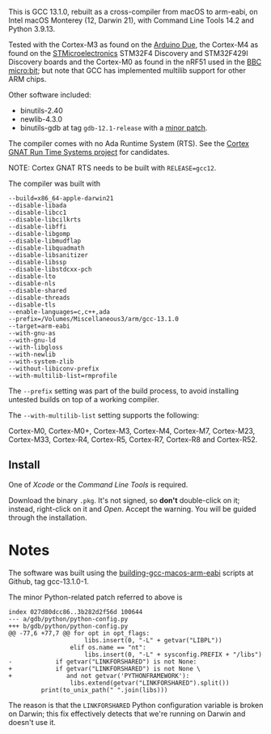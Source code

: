 This is GCC 13.1.0, rebuilt as a cross-compiler from macOS to arm-eabi, on Intel macOS Monterey (12, Darwin 21), with Command Line Tools 14.2 and Python 3.9.13.

Tested with the Cortex-M3 as found on the [Arduino Due][ARDUINO], the Cortex-M4 as found on the [STMicroelectronics][STM] STM32F4 Discovery and STM32F429I Discovery boards and the Cortex-M0 as found in the nRF51 used in the [BBC micro:bit][BBC]; but note that GCC has implemented multilib support for other ARM chips.

Other software included:

  * binutils-2.40
  * newlib-4.3.0
  * binutils-gdb at tag `gdb-12.1-release` with a [minor patch](#python-patch).

The compiler comes with no Ada Runtime System (RTS). See the [Cortex GNAT Run Time Systems project][CORTEX-GNAT-RTS] for candidates.

NOTE: Cortex GNAT RTS needs to be built with `RELEASE=gcc12`.

The compiler was built with
```
--build=x86_64-apple-darwin21
--disable-libada
--disable-libcc1
--disable-libcilkrts
--disable-libffi
--disable-libgomp
--disable-libmudflap
--disable-libquadmath
--disable-libsanitizer
--disable-libssp
--disable-libstdcxx-pch
--disable-lto
--disable-nls
--disable-shared
--disable-threads
--disable-tls
--enable-languages=c,c++,ada
--prefix=/Volumes/Miscellaneous3/arm/gcc-13.1.0
--target=arm-eabi
--with-gnu-as
--with-gnu-ld
--with-libgloss
--with-newlib
--with-system-zlib
--without-libiconv-prefix
--with-multilib-list=rmprofile
```

The `--prefix` setting was part of the build process, to avoid
installing untested builds on top of a working compiler.

The `--with-multilib-list` setting supports the following:

   Cortex-M0, Cortex-M0+, Cortex-M3, Cortex-M4, Cortex-M7,
   Cortex-M23, Cortex-M33, Cortex-R4, Cortex-R5, Cortex-R7, Cortex-R8
   and Cortex-R52.

## Install ##

One of _Xcode_ or the _Command Line Tools_ is required.

Download the binary `.pkg`. It's not signed, so **don't** double-click on it; instead, right-click on it and _Open_. Accept the warning. You will be guided through the installation.

Notes
=====
The software was built using the [building-gcc-macos-arm-eabi][BUILDING] scripts at Github, tag gcc-13.1.0-1.

The <a name="python-patch">minor Python-related patch</a> referred to above is
```
index 027d80dcc86..3b282d2f56d 100644
--- a/gdb/python/python-config.py
+++ b/gdb/python/python-config.py
@@ -77,6 +77,7 @@ for opt in opt_flags:
                     libs.insert(0, "-L" + getvar("LIBPL"))
                 elif os.name == "nt":
                     libs.insert(0, "-L" + sysconfig.PREFIX + "/libs")
-            if getvar("LINKFORSHARED") is not None:
+            if getvar("LINKFORSHARED") is not None \
+               and not getvar('PYTHONFRAMEWORK'):
                 libs.extend(getvar("LINKFORSHARED").split())
         print(to_unix_path(" ".join(libs)))
```
The reason is that the `LINKFORSHARED` Python configuration variable is broken on Darwin; this fix effectively detects that we're running on Darwin and doesn't use it.

[ARDUINO]: http://www.arduino.com
[STM]: http://www.st.com
[BBC]: http://microbit.org
[CORTEX-GNAT-RTS]: https://github.com/simonjwright/cortex-gnat-rts
[BUILDING]:https://github.com/simonjwright/building-gcc-macos-arm-eabi

